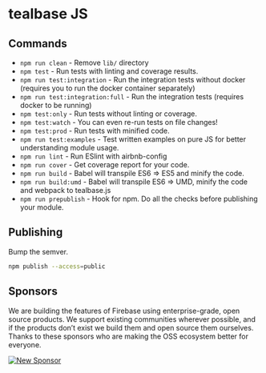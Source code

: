 # tealbase JS

## Commands
- `npm run clean` - Remove `lib/` directory
- `npm test` - Run tests with linting and coverage results.
- `npm run test:integration` - Run the integration tests without docker (requires you to run the docker container separately)
- `npm run test:integration:full` - Run the integration tests (requires docker to be running)
- `npm test:only` - Run tests without linting or coverage.
- `npm test:watch` - You can even re-run tests on file changes!
- `npm test:prod` - Run tests with minified code.
- `npm run test:examples` - Test written examples on pure JS for better understanding module usage.
- `npm run lint` - Run ESlint with airbnb-config
- `npm run cover` - Get coverage report for your code.
- `npm run build` - Babel will transpile ES6 => ES5 and minify the code.
- `npm run build:umd` - Babel will transpile ES6 => UMD, minify the code and webpack to tealbase.js
- `npm run prepublish` - Hook for npm. Do all the checks before publishing your module.


## Publishing

Bump the semver.

```sh
npm publish --access=public
```


## Sponsors

We are building the features of Firebase using enterprise-grade, open source products. We support existing communities wherever possible, and if the products don’t exist we build them and open source them ourselves. Thanks to these sponsors who are making the OSS ecosystem better for everyone.

[![New Sponsor](https://user-images.githubusercontent.com/10214025/90518111-e74bbb00-e198-11ea-8f88-c9e3c1aa4b5b.png)](https://github.com/sponsors/tealbase)
